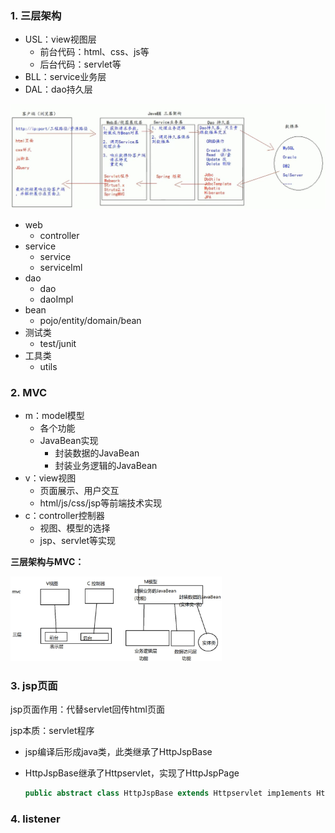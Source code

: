 ### 1. 三层架构

- USL：view视图层
  - 前台代码：html、css、js等
  - 后台代码：servlet等
- BLL：service业务层
- DAL：dao持久层

![image-20210821093648678](../img/image-20210821093648678.png)



- web
  - controller
- service
  - service
  - serviceIml
- dao
  - dao
  - daoImpl
- bean
  - pojo/entity/domain/bean
- 测试类
  - test/junit
- 工具类
  - utils



### 2. MVC

- m：model模型
  - 各个功能
  - JavaBean实现
    - 封装数据的JavaBean
    - 封装业务逻辑的JavaBean
- v：view视图
  - 页面展示、用户交互
  - html/js/css/jsp等前端技术实现
- c：controller控制器
  - 视图、模型的选择
  - jsp、servlet等实现





**三层架构与MVC：**

<img src="../img/image-20210821112609249.png" alt="image-20210821112609249" style="zoom: 33%;" /> 



### 3. jsp页面

jsp页面作用：代替servlet回传html页面



jsp本质：servlet程序

- jsp编译后形成java类，此类继承了HttpJspBase

- HttpJspBase继承了Httpservlet，实现了HttpJspPage

  ```java
  public abstract class HttpJspBase extends Httpservlet imp1ements HttpJspPage
  ```

  

### 4. listener

